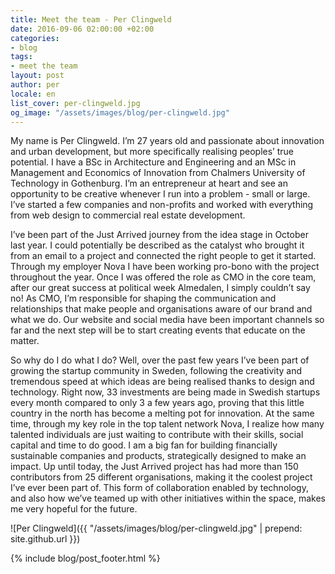 ```yaml
---
title: Meet the team - Per Clingweld
date: 2016-09-06 02:00:00 +02:00
categories:
- blog
tags:
- meet the team
layout: post
author: per
locale: en
list_cover: per-clingweld.jpg
og_image: "/assets/images/blog/per-clingweld.jpg"
---
```


My name is Per Clingweld. I’m 27 years old and passionate about innovation and urban development, but more specifically realising peoples’ true potential. I have a BSc in Architecture and Engineering and an MSc in Management and Economics of Innovation from Chalmers University of Technology in Gothenburg. I’m an entrepreneur at heart and see an opportunity to be creative whenever I run into a problem - small or large. I’ve started a few companies and non-profits and worked with everything from web design to commercial real estate development.

I’ve been part of the Just Arrived journey from the idea stage in October last year. I could potentially be described as the catalyst who brought it from an email to a project and connected the right people to get it started. Through my employer Nova I have been working pro-bono with the project throughout the year. Once I was offered the role as CMO in the core team, after our great success at political week Almedalen, I simply couldn’t say no! As CMO, I’m responsible for shaping the communication and relationships that make people and organisations aware of our brand and what we do. Our website and social media have been important channels so far and the next step will be to start creating events that educate on the matter.

So why do I do what I do? Well, over the past few years I’ve been part of growing the startup community in Sweden, following the creativity and tremendous speed at which ideas are being realised thanks to design and technology. Right now, 33 investments are being made in Swedish startups every month compared to only 3 a few years ago, proving that this little country in the north has become a melting pot for innovation. At the same time, through my key role in the top talent network Nova, I realize how many talented individuals are just waiting to contribute with their skills, social capital and time to do good. I am a big fan for building financially sustainable companies and products, strategically designed to make an impact. Up until today, the Just Arrived project has had more than 150 contributors from 25 different organisations, making it the coolest project I’ve ever been part of. This form of collaboration enabled by technology, and also how we’ve teamed up with other initiatives within the space, makes me very hopeful for the future.

![Per Clingweld]({{ "/assets/images/blog/per-clingweld.jpg" | prepend: site.github.url }})

{% include blog/post_footer.html %}
